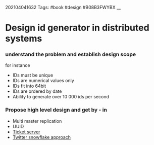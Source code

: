 202104041632
Tags:  #book #design #B08B3FWYBX
__
# Design id generator in distributed systems 
### understand the problem and establish design scope

for instance 

- IDs must be unique 	
- IDs are numerical values only   
 - IDs fit into 64bit  
 - IDs are ordered by date  
 - Ability to generate over 10 000 ids per second		


### Propose high level design and get by - in 

- Multi master replication  
- UUID   
- [Ticket server](https://code.flickr.net/2010/02/08/ticket-servers-distributed-unique-primary-keys-on-the-cheap/)    
- [Twitter snowflake approach](https://blog.twitter.com/engineering/en_us/a/2010/announcing-snowflake.html)    


